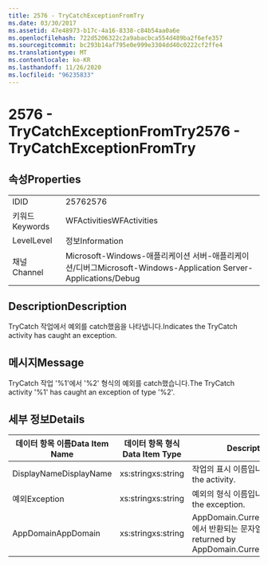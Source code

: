 ```yaml
---
title: 2576 - TryCatchExceptionFromTry
ms.date: 03/30/2017
ms.assetid: 47e48973-b17c-4a16-8338-c84b54aa0a6e
ms.openlocfilehash: 722d5206322c2a9abacbca554d489ba2f6efe357
ms.sourcegitcommit: bc293b14af795e0e999e3304dd40c0222cf2ffe4
ms.translationtype: MT
ms.contentlocale: ko-KR
ms.lasthandoff: 11/26/2020
ms.locfileid: "96235833"
---
```

# <a name="2576---trycatchexceptionfromtry"></a><span data-ttu-id="2ac4f-102">2576 - TryCatchExceptionFromTry</span><span class="sxs-lookup"><span data-stu-id="2ac4f-102">2576 - TryCatchExceptionFromTry</span></span>

## <a name="properties"></a><span data-ttu-id="2ac4f-103">속성</span><span class="sxs-lookup"><span data-stu-id="2ac4f-103">Properties</span></span>  
  
|||  
|-|-|  
|<span data-ttu-id="2ac4f-104">ID</span><span class="sxs-lookup"><span data-stu-id="2ac4f-104">ID</span></span>|<span data-ttu-id="2ac4f-105">2576</span><span class="sxs-lookup"><span data-stu-id="2ac4f-105">2576</span></span>|  
|<span data-ttu-id="2ac4f-106">키워드</span><span class="sxs-lookup"><span data-stu-id="2ac4f-106">Keywords</span></span>|<span data-ttu-id="2ac4f-107">WFActivities</span><span class="sxs-lookup"><span data-stu-id="2ac4f-107">WFActivities</span></span>|  
|<span data-ttu-id="2ac4f-108">Level</span><span class="sxs-lookup"><span data-stu-id="2ac4f-108">Level</span></span>|<span data-ttu-id="2ac4f-109">정보</span><span class="sxs-lookup"><span data-stu-id="2ac4f-109">Information</span></span>|  
|<span data-ttu-id="2ac4f-110">채널</span><span class="sxs-lookup"><span data-stu-id="2ac4f-110">Channel</span></span>|<span data-ttu-id="2ac4f-111">Microsoft-Windows-애플리케이션 서버-애플리케이션/디버그</span><span class="sxs-lookup"><span data-stu-id="2ac4f-111">Microsoft-Windows-Application Server-Applications/Debug</span></span>|  
  
## <a name="description"></a><span data-ttu-id="2ac4f-112">Description</span><span class="sxs-lookup"><span data-stu-id="2ac4f-112">Description</span></span>  

 <span data-ttu-id="2ac4f-113">TryCatch 작업에서 예외를 catch했음을 나타냅니다.</span><span class="sxs-lookup"><span data-stu-id="2ac4f-113">Indicates the TryCatch activity has caught an exception.</span></span>  
  
## <a name="message"></a><span data-ttu-id="2ac4f-114">메시지</span><span class="sxs-lookup"><span data-stu-id="2ac4f-114">Message</span></span>  

 <span data-ttu-id="2ac4f-115">TryCatch 작업 '%1'에서 '%2' 형식의 예외를 catch했습니다.</span><span class="sxs-lookup"><span data-stu-id="2ac4f-115">The TryCatch activity '%1' has caught an exception of type '%2'.</span></span>  
  
## <a name="details"></a><span data-ttu-id="2ac4f-116">세부 정보</span><span class="sxs-lookup"><span data-stu-id="2ac4f-116">Details</span></span>  
  
|<span data-ttu-id="2ac4f-117">데이터 항목 이름</span><span class="sxs-lookup"><span data-stu-id="2ac4f-117">Data Item Name</span></span>|<span data-ttu-id="2ac4f-118">데이터 항목 형식</span><span class="sxs-lookup"><span data-stu-id="2ac4f-118">Data Item Type</span></span>|<span data-ttu-id="2ac4f-119">Description</span><span class="sxs-lookup"><span data-stu-id="2ac4f-119">Description</span></span>|  
|--------------------|--------------------|-----------------|  
|<span data-ttu-id="2ac4f-120">DisplayName</span><span class="sxs-lookup"><span data-stu-id="2ac4f-120">DisplayName</span></span>|<span data-ttu-id="2ac4f-121">xs:string</span><span class="sxs-lookup"><span data-stu-id="2ac4f-121">xs:string</span></span>|<span data-ttu-id="2ac4f-122">작업의 표시 이름입니다.</span><span class="sxs-lookup"><span data-stu-id="2ac4f-122">The display name of the activity.</span></span>|  
|<span data-ttu-id="2ac4f-123">예외</span><span class="sxs-lookup"><span data-stu-id="2ac4f-123">Exception</span></span>|<span data-ttu-id="2ac4f-124">xs:string</span><span class="sxs-lookup"><span data-stu-id="2ac4f-124">xs:string</span></span>|<span data-ttu-id="2ac4f-125">예외의 형식 이름입니다.</span><span class="sxs-lookup"><span data-stu-id="2ac4f-125">The type name of the exception.</span></span>|  
|<span data-ttu-id="2ac4f-126">AppDomain</span><span class="sxs-lookup"><span data-stu-id="2ac4f-126">AppDomain</span></span>|<span data-ttu-id="2ac4f-127">xs:string</span><span class="sxs-lookup"><span data-stu-id="2ac4f-127">xs:string</span></span>|<span data-ttu-id="2ac4f-128">AppDomain.CurrentDomain.FriendlyName에서 반환되는 문자열입니다.</span><span class="sxs-lookup"><span data-stu-id="2ac4f-128">The string returned by AppDomain.CurrentDomain.FriendlyName.</span></span>|
